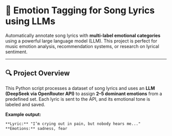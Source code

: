 # 🎵 Emotion Tagging for Song Lyrics using LLMs

Automatically annotate song lyrics with **multi-label emotional categories** using a powerful large language model (LLM). This project is perfect for music emotion analysis, recommendation systems, or research on lyrical sentiment.

---

## 🔍 Project Overview

This Python script processes a dataset of song lyrics and uses an **LLM (DeepSeek via OpenRouter API)** to assign **2–5 dominant emotions** from a predefined set. Each lyric is sent to the API, and its emotional tone is labeled and saved.

**Example output:**
```markdown
**Lyric:** "I’m crying out in pain, but nobody hears me..."
**Emotions:** sadness, fear
